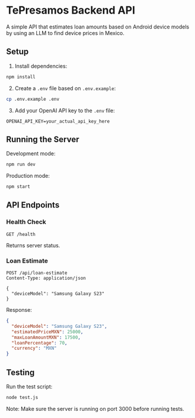 # TePresamos Backend API

A simple API that estimates loan amounts based on Android device models by using an LLM to find device prices in Mexico.

## Setup

1. Install dependencies:
```bash
npm install
```

2. Create a `.env` file based on `.env.example`:
```bash
cp .env.example .env
```

3. Add your OpenAI API key to the `.env` file:
```
OPENAI_API_KEY=your_actual_api_key_here
```

## Running the Server

Development mode:
```bash
npm run dev
```

Production mode:
```bash
npm start
```

## API Endpoints

### Health Check
```
GET /health
```
Returns server status.

### Loan Estimate
```
POST /api/loan-estimate
Content-Type: application/json

{
  "deviceModel": "Samsung Galaxy S23"
}
```

Response:
```json
{
  "deviceModel": "Samsung Galaxy S23",
  "estimatedPriceMXN": 25000,
  "maxLoanAmountMXN": 17500,
  "loanPercentage": 70,
  "currency": "MXN"
}
```

## Testing

Run the test script:
```bash
node test.js
```

Note: Make sure the server is running on port 3000 before running tests.